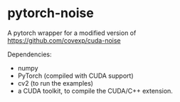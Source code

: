 # pytorch-noise
A pytorch wrapper for a modified version of https://github.com/covexp/cuda-noise

Dependencies:
- numpy
- PyTorch (compiled with CUDA support)
- cv2 (to run the examples)
- a CUDA toolkit, to compile the CUDA/C++ extension.
